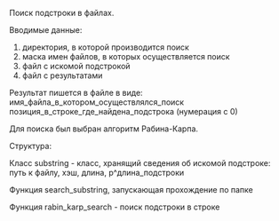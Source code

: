 Поиск подстроки в файлах.

Вводимые данные: 
  1. директория, в которой производится поиск
  2. маска имен файлов, в которых осуществляется поиск
  3. файл с искомой подстрокой
  4. файл с результатами
  
Результат пишется в файле в виде:
имя_файла_в_котором_осуществлялся_поиск позиция_в_строке_где_найдена_подстрока (нумерация с 0) 



Для поиска был выбран алгоритм Рабина-Карпа.

Структура:

  Класс substring - класс, хранящий сведения об искомой подстроке: путь к файлу, хэш, длина, p^длина_подстроки
  
  Функция search_substring, запускающая прохождение по папке
  
  Функция rabin_karp_search - поиск подстроки в строке
  
